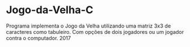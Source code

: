 # Jogo-da-Velha-C
Programa implementa o Jogo da Velha utilizando uma matriz 3x3 de caracteres como tabuleiro. Com opções de dois jogadores ou um jogador 
contra o computador. 
2017
